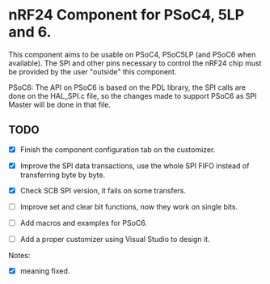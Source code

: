 # nRF24 Component for PSoC4, 5LP and 6.

This component aims to be usable on PSoC4, PSoC5LP (and PSoC6 when available).
The SPI and other pins necessary to control the nRF24 chip must be provided by the user "outside" this component.

PSoC6: The API on PSoC6 is based on the PDL library, the SPI calls are done on the HAL_SPI.c file, so the changes made to support PSoC6 as SPI Master will be done in that file.

## TODO
- [x] Finish the component configuration tab on the customizer.
- [x] Improve the SPI data transactions, use the whole SPI FIFO instead of transferring byte by byte. 
- [x] Check SCB SPI version, it fails on some transfers.
- [ ] Improve set and clear bit functions, now they work on single bits.
- [ ] Add macros and examples for PSoC6.
- [ ] Add a proper customizer using Visual Studio to design it.


Notes:
- [x] meaning fixed.
